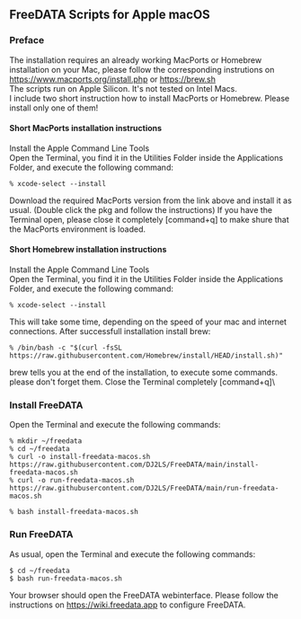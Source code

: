 ## FreeDATA Scripts for Apple macOS

### Preface
The installation requires an already working MacPorts or Homebrew installation on your Mac, please follow the corresponding instrutions on https://www.macports.org/install.php or https://brew.sh  
The scripts run on Apple Silicon. It's not tested on Intel Macs.\
I include two short instruction how to install MacPorts or Homebrew. Please install only one of them!


#### Short MacPorts installation instructions
Install the Apple Command Line Tools\
Open the Terminal, you find it in the Utilities Folder inside the Applications Folder, and execute the following command:
```
% xcode-select --install
```
Download the required MacPorts version from the link above and install it as usual. (Double click the pkg and follow the instructions) 
If you have the Terminal open, please close it completely [command+q] to make shure that the MacPorts environment is loaded.


#### Short Homebrew installation instructions
Install the Apple Command Line Tools\
Open the Terminal, you find it in the Utilities Folder inside the Applications Folder, and execute the following command:
```
% xcode-select --install
```
This will take some time, depending on the speed of your mac and internet connections. After successfull installation install brew:
```
% /bin/bash -c "$(curl -fsSL https://raw.githubusercontent.com/Homebrew/install/HEAD/install.sh)"
```
brew tells you at the end of the installation, to execute some commands. please don't forget them. Close the Terminal completely [command+q]\



### Install FreeDATA
Open the Terminal and execute the following commands:
```
% mkdir ~/freedata
% cd ~/freedata
% curl -o install-freedata-macos.sh https://raw.githubusercontent.com/DJ2LS/FreeDATA/main/install-freedata-macos.sh
% curl -o run-freedata-macos.sh https://raw.githubusercontent.com/DJ2LS/FreeDATA/main/run-freedata-macos.sh

% bash install-freedata-macos.sh
```


### Run FreeDATA
As usual, open the Terminal and execute the following commands:
```
$ cd ~/freedata
$ bash run-freedata-macos.sh
```
Your browser should open the FreeDATA webinterface. Please follow the instructions on https://wiki.freedata.app to configure FreeDATA.



